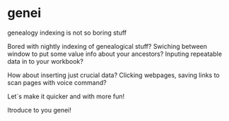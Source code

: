 # genei
genealogy indexing is not so boring stuff

Bored with nightly indexing of genealogical stuff? Swiching between window to put some value info about your ancestors? Inputing repeatable data in to your workbook?

How about inserting just crucial data? Clicking webpages, saving links to scan pages with voice command?

Let`s make it quicker and with more fun!

Itroduce to you genei!
